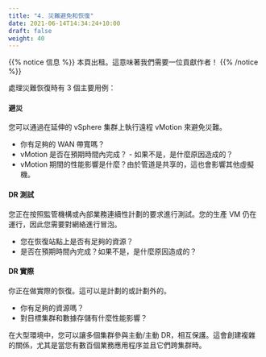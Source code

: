 ```yaml
---
title: "4. 災難避免和恢復"
date: 2021-06-14T14:34:24+10:00
draft: false
weight: 40
---
```


{{% notice 信息 %}}
本頁出租。這意味著我們需要一位貢獻作者！
{{% /notice %}}

處理災難恢復時有 3 個主要用例：

#### 避災

您可以通過在延伸的 vSphere 集群上執行遠程 vMotion 來避免災難。

- 你有足夠的 WAN 帶寬嗎？
- vMotion 是否在預期時間內完成？ - 如果不是，是什麼原因造成的？
- vMotion 期間的性能影響是什麼？由於管道是共享的，這也會影響其他虛擬機。

#### DR 測試

您正在按照監管機構或內部業務連續性計劃的要求進行測試。您的生產 VM 仍在運行，因此您需要對網絡進行冒泡。

- 您在恢復站點上是否有足夠的資源？
- 是否在預期時間內完成？如果不是，是什麼原因造成的？

#### DR 實際

你正在做實際的恢復。這可以是計劃的或計劃外的。

- 你有足夠的資源嗎？
- 對目標集群和數據存儲有什麼性能影響？

在大型環境中，您可以讓多個集群參與主動/主動 DR，相互保護。這會創建複雜的關係，尤其是當您有數百個業務應用程序並且它們跨集群時。
